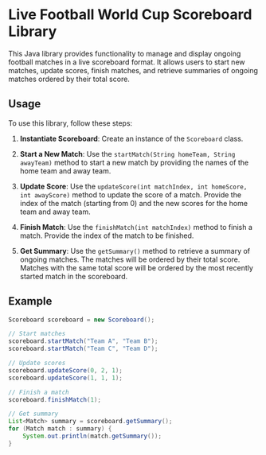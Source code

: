# Live Football World Cup Scoreboard Library

This Java library provides functionality to manage and display ongoing football matches in a live scoreboard format. It allows users to start new matches, update scores, finish matches, and retrieve summaries of ongoing matches ordered by their total score.

## Usage

To use this library, follow these steps:

1. **Instantiate Scoreboard**: Create an instance of the `Scoreboard` class.

2. **Start a New Match**: Use the `startMatch(String homeTeam, String awayTeam)` method to start a new match by providing the names of the home team and away team.

3. **Update Score**: Use the `updateScore(int matchIndex, int homeScore, int awayScore)` method to update the score of a match. Provide the index of the match (starting from 0) and the new scores for the home team and away team.

4. **Finish Match**: Use the `finishMatch(int matchIndex)` method to finish a match. Provide the index of the match to be finished.

5. **Get Summary**: Use the `getSummary()` method to retrieve a summary of ongoing matches. The matches will be ordered by their total score. Matches with the same total score will be ordered by the most recently started match in the scoreboard.

## Example

```java
Scoreboard scoreboard = new Scoreboard();

// Start matches
scoreboard.startMatch("Team A", "Team B");
scoreboard.startMatch("Team C", "Team D");

// Update scores
scoreboard.updateScore(0, 2, 1);
scoreboard.updateScore(1, 1, 1);

// Finish a match
scoreboard.finishMatch(1);

// Get summary
List<Match> summary = scoreboard.getSummary();
for (Match match : summary) {
    System.out.println(match.getSummary());
}
